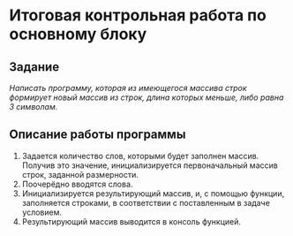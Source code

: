 # Итоговая контрольная работа по основному блоку

## Задание
*Написать программу, которая из имеющегося массива строк формирует новый массив из строк, длина которых меньше, либо равна 3 символам.*

## Описание работы программы

1. Задается количество слов, которыми будет заполнен массив. Получив это значение, инициализируется первоначальный массив строк, заданной размерности.
2. Поочерёдно вводятся слова.
3. Инициализируется результирующий массив, и, с помощью функции, заполняется строками, в соответствии с поставленным в задаче условием.
4. Результирующий массив выводится в консоль функцией.
